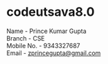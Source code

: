 # codeutsava8.0
Name       - Prince Kumar Gupta </br>
Branch     - CSE </br>
Mobile No. - 9343327687 </br>
Email      - zprincegupta@gmail.com </br>
